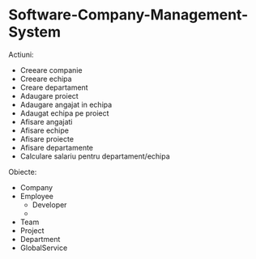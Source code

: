 # Software-Company-Management-System

Actiuni:
  - Creeare companie
  - Creeare echipa
  - Creare departament
  - Adaugare proiect
  - Adaugare angajat in echipa
  - Adaugat echipa pe proiect
  - Afisare angajati
  - Afisare echipe
  - Afisare proiecte
  - Afisare departamente
  - Calculare salariu pentru departament/echipa

Obiecte:
  - Company
  - Employee
    - Developer
    - 
  - Team
  - Project
  - Department
  - GlobalService
